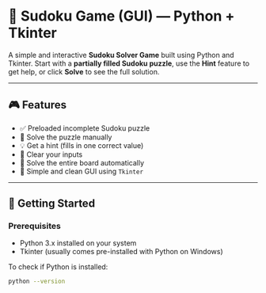# 🧩 Sudoku Game (GUI) — Python + Tkinter


A simple and interactive **Sudoku Solver Game** built using Python and Tkinter. Start with a **partially filled Sudoku puzzle**, use the **Hint** feature to get help, or click **Solve** to see the full solution.

---

## 🎮 Features

- ✅ Preloaded incomplete Sudoku puzzle
- 🧠 Solve the puzzle manually
- 💡 Get a hint (fills in one correct value)
- 🧼 Clear your inputs
- 🤖 Solve the entire board automatically
- 🎨 Simple and clean GUI using `Tkinter`

---


## 🚀 Getting Started

### Prerequisites

- Python 3.x installed on your system  
- Tkinter (usually comes pre-installed with Python on Windows)

To check if Python is installed:

```bash
python --version


 
